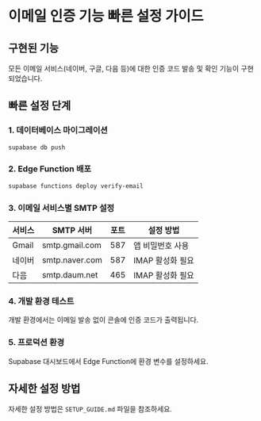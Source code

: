# 이메일 인증 기능 빠른 설정 가이드

## 구현된 기능

모든 이메일 서비스(네이버, 구글, 다음 등)에 대한 인증 코드 발송 및 확인 기능이 구현되었습니다.

## 빠른 설정 단계

### 1. 데이터베이스 마이그레이션

```bash
supabase db push
```

### 2. Edge Function 배포

```bash
supabase functions deploy verify-email
```

### 3. 이메일 서비스별 SMTP 설정

| 서비스 | SMTP 서버 | 포트 | 설정 방법 |
|--------|----------|-----|----------|
| Gmail | smtp.gmail.com | 587 | 앱 비밀번호 사용 |
| 네이버 | smtp.naver.com | 587 | IMAP 활성화 필요 |
| 다음 | smtp.daum.net | 465 | IMAP 활성화 필요 |

### 4. 개발 환경 테스트

개발 환경에서는 이메일 발송 없이 콘솔에 인증 코드가 출력됩니다.

### 5. 프로덕션 환경

Supabase 대시보드에서 Edge Function에 환경 변수를 설정하세요.

## 자세한 설정 방법

자세한 설정 방법은 `SETUP_GUIDE.md` 파일을 참조하세요. 